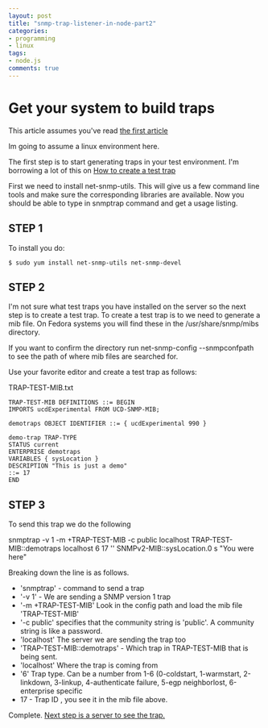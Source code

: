```yaml
---
layout: post
title: "snmp-trap-listener-in-node-part2"
categories:
- programming
- linux
tags:
- node.js
comments: true
---
```



Get your system to build traps
=======

This article assumes you've read [the first article](/2014/08/23/snmp-trap-listener-in-node)

Im going to assume a linux environment here. 

The first step is to start generating traps in your test environment. I'm borrowing a lot of this on [How to create a test trap](http://technotes.twosmallcoins.com/?p=369)


First we need to install net-snmp-utils.  This will give us a few command line tools and make sure the corresponding libraries are available. Now you should be able to type in snmptrap command and get a usage listing.

STEP 1
---
To install you do:

    $ sudo yum install net-snmp-utils net-snmp-devel

STEP 2
---
I'm not sure what test traps you have installed on the server so the next step is to create a test trap. To create a test trap is to we need to generate a mib file.  On Fedora systems you will find these in the /usr/share/snmp/mibs directory. 

If you want to confirm the directory run net-snmp-config --snmpconfpath to see the path of where mib files are searched for.

Use your favorite editor and create a test trap as follows:


TRAP-TEST-MIB.txt

    TRAP-TEST-MIB DEFINITIONS ::= BEGIN
    IMPORTS ucdExperimental FROM UCD-SNMP-MIB;

    demotraps OBJECT IDENTIFIER ::= { ucdExperimental 990 }

    demo-trap TRAP-TYPE
    STATUS current
    ENTERPRISE demotraps
    VARIABLES { sysLocation }
    DESCRIPTION "This is just a demo"
    ::= 17
    END
    

STEP 3
---
To send this trap we do the following

snmptrap -v 1 -m +TRAP-TEST-MIB -c public localhost TRAP-TEST-MIB::demotraps localhost 6 17 '' SNMPv2-MIB::sysLocation.0 s "You were here"

Breaking down the line is as follows.

* 'snmptrap' - command to send a trap
* '-v 1' - We are sending a SNMP version 1 trap
* '-m +TRAP-TEST-MIB' Look in the config path and load the mib file 'TRAP-TEST-MIB'
* '-c public' specifies that the community string is 'public'. A community string is like a password.
* 'localhost' The server we are sending the trap too
* 'TRAP-TEST-MIB::demotraps' - Which trap in TRAP-TEST-MIB that is being sent.
* 'localhost' Where the trap is coming from
* '6' Trap type. Can be a number from 1-6 (0-coldstart, 1-warmstart, 2-linkdown, 3-linkup, 4-authenticate failure, 5-egp neighborlost, 6-enterprise specific
* 17 - Trap ID , you see it in the mib file above.

Complete. 
[Next step is a server to see the trap. ](/2014/08/23/snmp-trap-listener-in-node3)
